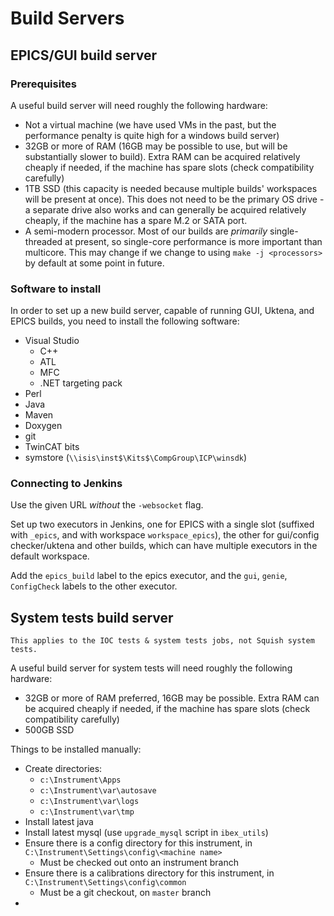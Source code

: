 # Build Servers

## EPICS/GUI build server

### Prerequisites

A useful build server will need roughly the following hardware:
- Not a virtual machine (we have used VMs in the past, but the performance penalty is quite high for a windows build server)
- 32GB or more of RAM (16GB may be possible to use, but will be substantially slower to build). Extra RAM can be acquired relatively cheaply if needed, if the machine has spare slots (check compatibility carefully)
- 1TB SSD (this capacity is needed because multiple builds' workspaces will be present at once). This does not need to be the primary OS drive - a separate drive also works and can generally be acquired relatively cheaply, if the machine has a spare M.2 or SATA port.
- A semi-modern processor. Most of our builds are _primarily_ single-threaded at present, so single-core performance is more important than multicore. This may change if we change to using `make -j <processors>` by default at some point in future.

### Software to install

In order to set up a new build server, capable of running GUI, Uktena, and EPICS builds, you need to install the following software:
- Visual Studio
  * C++
  * ATL
  * MFC
  * .NET targeting pack
- Perl
- Java
- Maven
- Doxygen
- git
- TwinCAT bits
- symstore (`\\isis\inst$\Kits$\CompGroup\ICP\winsdk`)

### Connecting to Jenkins

Use the given URL _without_ the `-websocket` flag.

Set up two executors in Jenkins, one for EPICS with a single slot (suffixed with `_epics`, and with workspace `workspace_epics`), the other for gui/config checker/uktena and other builds, which can have multiple executors in the default workspace.

Add the `epics_build` label to the epics executor, and the `gui`, `genie`, `ConfigCheck` labels to the other executor.

## System tests build server

```{note}
This applies to the IOC tests & system tests jobs, not Squish system tests.
```

A useful build server for system tests will need roughly the following hardware:
- 32GB or more of RAM preferred, 16GB may be possible. Extra RAM can be acquired cheaply if needed, if the machine has spare slots (check compatibility carefully)
- 500GB SSD

Things to be installed manually:
- Create directories:
  * `c:\Instrument\Apps`
  * `c:\Instrument\var\autosave`
  * `c:\Instrument\var\logs`
  * `c:\Instrument\var\tmp`
- Install latest java
- Install latest mysql (use `upgrade_mysql` script in `ibex_utils`)
- Ensure there is a config directory for this instrument, in `C:\Instrument\Settings\config\<machine name>`
  * Must be checked out onto an instrument branch
- Ensure there is a calibrations directory for this instrument, in `C:\Instrument\Settings\config\common`
  * Must be a git checkout, on `master` branch
- 
